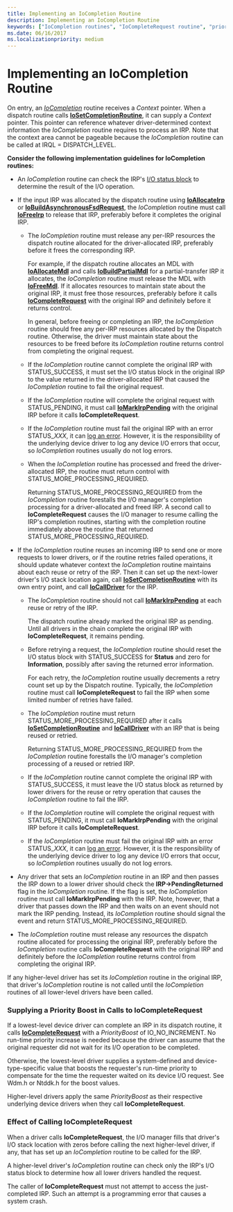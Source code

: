 ```yaml
---
title: Implementing an IoCompletion Routine
description: Implementing an IoCompletion Routine
keywords: ["IoCompletion routines", "IoCompleteRequest routine", "priority boosts WDK IRPs"]
ms.date: 06/16/2017
ms.localizationpriority: medium
---
```


# Implementing an IoCompletion Routine





On entry, an [*IoCompletion*](/windows-hardware/drivers/ddi/wdm/nc-wdm-io_completion_routine) routine receives a *Context* pointer. When a dispatch routine calls [**IoSetCompletionRoutine**](/windows-hardware/drivers/ddi/wdm/nf-wdm-iosetcompletionroutine), it can supply a *Context* pointer. This pointer can reference whatever driver-determined context information the *IoCompletion* routine requires to process an IRP. Note that the context area cannot be pageable because the *IoCompletion* routine can be called at IRQL = DISPATCH\_LEVEL.

**Consider the following implementation guidelines for IoCompletion routines:**

-   An *IoCompletion* routine can check the IRP's [I/O status block](i-o-status-blocks.md) to determine the result of the I/O operation.

-   If the input IRP was allocated by the dispatch routine using [**IoAllocateIrp**](/windows-hardware/drivers/ddi/wdm/nf-wdm-ioallocateirp) or [**IoBuildAsynchronousFsdRequest**](/windows-hardware/drivers/ddi/wdm/nf-wdm-iobuildasynchronousfsdrequest), the *IoCompletion* routine must call [**IoFreeIrp**](/windows-hardware/drivers/ddi/wdm/nf-wdm-iofreeirp) to release that IRP, preferably before it completes the original IRP.

    -   The *IoCompletion* routine must release any per-IRP resources the dispatch routine allocated for the driver-allocated IRP, preferably before it frees the corresponding IRP.

        For example, if the dispatch routine allocates an MDL with [**IoAllocateMdl**](/windows-hardware/drivers/ddi/wdm/nf-wdm-ioallocatemdl) and calls [**IoBuildPartialMdl**](/windows-hardware/drivers/ddi/wdm/nf-wdm-iobuildpartialmdl) for a partial-transfer IRP it allocates, the *IoCompletion* routine must release the MDL with [**IoFreeMdl**](/windows-hardware/drivers/ddi/wdm/nf-wdm-iofreemdl). If it allocates resources to maintain state about the original IRP, it must free those resources, preferably before it calls [**IoCompleteRequest**](/windows-hardware/drivers/ddi/wdm/nf-wdm-iocompleterequest) with the original IRP and definitely before it returns control.

        In general, before freeing or completing an IRP, the *IoCompletion* routine should free any per-IRP resources allocated by the Dispatch routine. Otherwise, the driver must maintain state about the resources to be freed before its *IoCompletion* routine returns control from completing the original request.

    -   If the *IoCompletion* routine cannot complete the original IRP with STATUS\_SUCCESS, it must set the I/O status block in the original IRP to the value returned in the driver-allocated IRP that caused the *IoCompletion* routine to fail the original request.

    -   If the *IoCompletion* routine will complete the original request with STATUS\_PENDING, it must call [**IoMarkIrpPending**](/windows-hardware/drivers/ddi/wdm/nf-wdm-iomarkirppending) with the original IRP before it calls **IoCompleteRequest**.

    -   If the *IoCompletion* routine must fail the original IRP with an error STATUS\_*XXX*, it can [log an error](logging-errors.md). However, it is the responsibility of the underlying device driver to log any device I/O errors that occur, so *IoCompletion* routines usually do not log errors.

    -   When the *IoCompletion* routine has processed and freed the driver-allocated IRP, the routine must return control with STATUS\_MORE\_PROCESSING\_REQUIRED.

        Returning STATUS\_MORE\_PROCESSING\_REQUIRED from the *IoCompletion* routine forestalls the I/O manager's completion processing for a driver-allocated and freed IRP. A second call to **IoCompleteRequest** causes the I/O manager to resume calling the IRP's completion routines, starting with the completion routine immediately above the routine that returned STATUS\_MORE\_PROCESSING\_REQUIRED.

-   If the *IoCompletion* routine reuses an incoming IRP to send one or more requests to lower drivers, or if the routine retries failed operations, it should update whatever context the *IoCompletion* routine maintains about each reuse or retry of the IRP. Then it can set up the next-lower driver's I/O stack location again, call [**IoSetCompletionRoutine**](/windows-hardware/drivers/ddi/wdm/nf-wdm-iosetcompletionroutine) with its own entry point, and call [**IoCallDriver**](/windows-hardware/drivers/ddi/wdm/nf-wdm-iocalldriver) for the IRP.

    -   The *IoCompletion* routine should not call [**IoMarkIrpPending**](/windows-hardware/drivers/ddi/wdm/nf-wdm-iomarkirppending) at each reuse or retry of the IRP.

        The dispatch routine already marked the original IRP as pending. Until all drivers in the chain complete the original IRP with **IoCompleteRequest**, it remains pending.

    -   Before retrying a request, the *IoCompletion* routine should reset the I/O status block with STATUS\_SUCCESS for **Status** and zero for **Information**, possibly after saving the returned error information.

        For each retry, the *IoCompletion* routine usually decrements a retry count set up by the Dispatch routine. Typically, the *IoCompletion* routine must call **IoCompleteRequest** to fail the IRP when some limited number of retries have failed.

    -   The *IoCompletion* routine must return STATUS\_MORE\_PROCESSING\_REQUIRED after it calls [**IoSetCompletionRoutine**](/windows-hardware/drivers/ddi/wdm/nf-wdm-iosetcompletionroutine) and [**IoCallDriver**](/windows-hardware/drivers/ddi/wdm/nf-wdm-iocalldriver) with an IRP that is being reused or retried.

        Returning STATUS\_MORE\_PROCESSING\_REQUIRED from the *IoCompletion* routine forestalls the I/O manager's completion processing of a reused or retried IRP.

    -   If the *IoCompletion* routine cannot complete the original IRP with STATUS\_SUCCESS, it must leave the I/O status block as returned by lower drivers for the reuse or retry operation that causes the *IoCompletion* routine to fail the IRP.

    -   If the *IoCompletion* routine will complete the original request with STATUS\_PENDING, it must call **IoMarkIrpPending** with the original IRP before it calls **IoCompleteRequest**.
    -   If the *IoCompletion* routine must fail the original IRP with an error STATUS\_*XXX*, it can [log an error](logging-errors.md). However, it is the responsibility of the underlying device driver to log any device I/O errors that occur, so *IoCompletion* routines usually do not log errors.

-   Any driver that sets an *IoCompletion* routine in an IRP and then passes the IRP down to a lower driver should check the **IRP-&gt;PendingReturned** flag in the *IoCompletion* routine. If the flag is set, the *IoCompletion* routine must call **IoMarkIrpPending** with the IRP. Note, however, that a driver that passes down the IRP and then waits on an event should not mark the IRP pending. Instead, its *IoCompletion* routine should signal the event and return STATUS\_MORE\_PROCESSING\_REQUIRED.

-   The *IoCompletion* routine must release any resources the dispatch routine allocated for processing the original IRP, preferably before the *IoCompletion* routine calls **IoCompleteRequest** with the original IRP and definitely before the *IoCompletion* routine returns control from completing the original IRP.

If any higher-level driver has set its *IoCompletion* routine in the original IRP, that driver's *IoCompletion* routine is not called until the *IoCompletion* routines of all lower-level drivers have been called.

### Supplying a Priority Boost in Calls to IoCompleteRequest

If a lowest-level device driver can complete an IRP in its dispatch routine, it calls [**IoCompleteRequest**](/windows-hardware/drivers/ddi/wdm/nf-wdm-iocompleterequest) with a *PriorityBoost* of IO\_NO\_INCREMENT. No run-time priority increase is needed because the driver can assume that the original requester did not wait for its I/O operation to be completed.

Otherwise, the lowest-level driver supplies a system-defined and device-type-specific value that boosts the requester's run-time priority to compensate for the time the requester waited on its device I/O request. See Wdm.h or Ntddk.h for the boost values.

Higher-level drivers apply the same *PriorityBoost* as their respective underlying device drivers when they call **IoCompleteRequest**.

### Effect of Calling IoCompleteRequest

When a driver calls **IoCompleteRequest**, the I/O manager fills that driver's I/O stack location with zeros before calling the next higher-level driver, if any, that has set up an *IoCompletion* routine to be called for the IRP.

A higher-level driver's *IoCompletion* routine can check only the IRP's I/O status block to determine how all lower drivers handled the request.

The caller of **IoCompleteRequest** must not attempt to access the just-completed IRP. Such an attempt is a programming error that causes a system crash.

 

